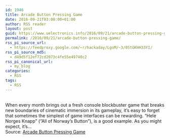 ```yaml
---
id: 1946
title: Arcade Button Pressing Game
date: 2016-09-21T03:00:00+01:00
author: RSS reader
layout: post
guid: https://www.uelectronics.info/2016/09/21/arcade-button-pressing-game/
permalink: /2016/09/21/arcade-button-pressing-game/
rss_pi_source_url:
  - https://feedproxy.google.com/~r/hackaday/LgoM/~3/0StGKHH33YI/
rss_pi_source_md5:
  - d49d5f12ef72cd2073c4fe55e49740c2
rss_pi_canonical_url:
  - my_blog
categories:
  - RSS
tags:
  - RSS
---
```

&#013;  
When every month brings out a fresh console blockbuster game that breaks new boundaries of cinematic immersion in its gameplay, it’s easy to forget that sometimes the simplest of game interfaces can be rewarding. “Hele Norges Knapp” (“All of Norway’s Button”), is a good example. As you might expect, it’s…&#013;  
Source: <a href="https://feedproxy.google.com/~r/hackaday/LgoM/~3/0StGKHH33YI/" target="_blank">Arcade Button Pressing Game</a>